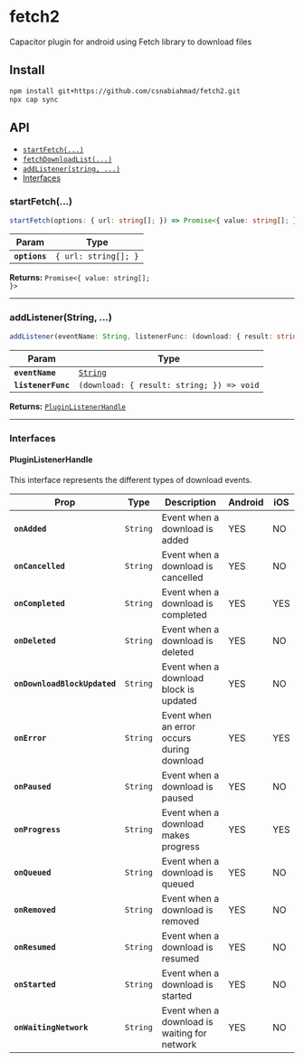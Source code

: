 # fetch2

Capacitor plugin for android using Fetch library to download files

## Install

```bash
npm install git+https://github.com/csnabiahmad/fetch2.git
npx cap sync
```

## API

<docgen-index>

- [`startFetch(...)`](#startfetch)
- [`fetchDownloadList(...)`](#fetchdownloadlist)
- [`addListener(string, ...)`](#addlistenerstring)
- [Interfaces](#interfaces)

</docgen-index>

<docgen-api>
<!--Update the source file JSDoc comments and rerun docgen to update the docs below-->

### startFetch(...)

```typescript
startFetch(options: { url: string[]; }) => Promise<{ value: string[]; }>
```

| Param         | Type                            |
| ------------- | ------------------------------- |
| **`options`** | <code>{ url: string[]; }</code> |

**Returns:** <code>Promise&lt;{ value: string[]; }&gt;</code>

---

### addListener(String, ...)

```typescript
addListener(eventName: String, listenerFunc: (download: { result: string; }) => void) => PluginListenerHandle
```

| Param              | Type                                                    |
| ------------------ | ------------------------------------------------------- |
| **`eventName`**    | <code><a href="#string">String</a></code>               |
| **`listenerFunc`** | <code>(download: { result: string; }) =&gt; void</code> |

**Returns:** <code><a href="#pluginlistenerhandle">PluginListenerHandle</a></code>

---

### Interfaces

#### PluginListenerHandle

This interface represents the different types of download events.

| Prop                         | Type                | Description                                  | Android | iOS |
| ---------------------------- | ------------------- | -------------------------------------------- | ------- | --- |
| **`onAdded`**                | <code>String</code> | Event when a download is added               | YES     | NO  |
| **`onCancelled`**            | <code>String</code> | Event when a download is cancelled           | YES     | NO  |
| **`onCompleted`**            | <code>String</code> | Event when a download is completed           | YES     | YES |
| **`onDeleted`**              | <code>String</code> | Event when a download is deleted             | YES     | NO  |
| **`onDownloadBlockUpdated`** | <code>String</code> | Event when a download block is updated       | YES     | NO  |
| **`onError`**                | <code>String</code> | Event when an error occurs during download   | YES     | YES |
| **`onPaused`**               | <code>String</code> | Event when a download is paused              | YES     | NO  |
| **`onProgress`**             | <code>String</code> | Event when a download makes progress         | YES     | YES |
| **`onQueued`**               | <code>String</code> | Event when a download is queued              | YES     | NO  |
| **`onRemoved`**              | <code>String</code> | Event when a download is removed             | YES     | NO  |
| **`onResumed`**              | <code>String</code> | Event when a download is resumed             | YES     | NO  |
| **`onStarted`**              | <code>String</code> | Event when a download is started             | YES     | NO  |
| **`onWaitingNetwork`**       | <code>String</code> | Event when a download is waiting for network | YES     | NO  |

